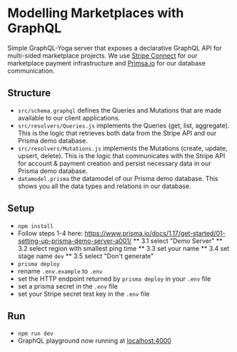 # Modelling Marketplaces with GraphQL

Simple GraphQL-Yoga server that exposes a declarative GraphQL API for multi-sided marketplace projects. We use [Stripe Connect](https://stripe.com/connect) for our marketplace payment infrastructure and [Primsa.io](https://www.prisma.io) for our database communication.

## Structure

- `src/schema.graphql` defines the Queries and Mutations that are made available to our client applications.
- `src/resolvers/Queries.js` implements the Queries (get, list, aggregate). This is the logic that retrieves both data from the Stripe API and our Prisma demo database.
- `src/resolvers/Mutations.js` implements the Mutations (create, update, upsert, delete). This is the logic that communicates with the Stripe API for account & payment creation and persist necessary data in our Prisma demo database.
- `datamodel.prisma` the datamodel of our Prisma demo database. This shows you all the data types and relations in our database.

## Setup

- `npm install`
- Follow steps 1-4 here: https://www.prisma.io/docs/1.17/get-started/01-setting-up-prisma-demo-server-a001/
  ** 3.1 select "Demo Server"
  ** 3.2 select region with smallest ping time
  ** 3.3 set your name
  ** 3.4 set stage name `dev`
  \*\* 3.5 select "Don't generate"
- `prisma deploy`
- rename `.env.example` to `.env`
- set the HTTP endpoint returned by `prisma deploy` in your `.env` file
- set a prisma secret in the `.env` file
- set your Stripe secret test key in the `.env` file

## Run

- `npm run dev`
- GraphQL playground now running at [localhost:4000](http://localhost:4000)
